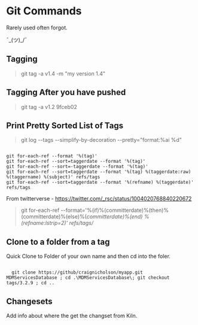 # Git Commands

Rarely used often forgot.

¯\_(ツ)_/¯

## Tagging

> git tag -a v1.4 -m "my version 1.4"

## Tagging After you have pushed

> git tag -a v1.2 9fceb02

## Print Pretty Sorted List of Tags

> git log --tags --simplify-by-decoration --pretty="format:%ai %d"

```git

git for-each-ref --format '%(tag)'
git for-each-ref --sort=taggerdate --format '%(tag)'
git for-each-ref --sort=-taggerdate --format '%(tag)'
git for-each-ref --sort=taggerdate --format '%(tag) %(taggerdate:raw) %(taggername) %(subject)' refs/tags
git for-each-ref --sort=taggerdate --format '%(refname) %(taggerdate)' refs/tags

```

From twitterverse - https://twitter.com/_rsc/status/1004020768840220672

> git for-each-ref --format='%(if)%(committerdate)%(then)%(committerdate)%(else)%(*committerdate)%(end) %(refname:lstrip=2)' refs/tags/*

## Clone to a folder from a tag

Quick Clone to Folder of your own name and then cd into the foler.

```git

  git clone https://github/craignicholson/myapp.git MDMServicesDatabase ; cd .\MDMServicesDatabase\; git checkout tags/3.2.9 ; cd ..

```

## Changesets

Add info about where the get the changset from Kiln.